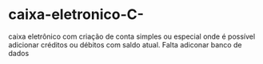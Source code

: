 # caixa-eletronico-C-
caixa eletrônico com criação de conta simples ou especial onde é possível adicionar créditos ou débitos com saldo atual.
Falta adiconar banco de dados
